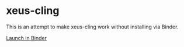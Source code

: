 # xeus-cling

This is an attempt to make xeus-cling work without installing via Binder.

[Launch in Binder](https://mybinder.org/v2/gh/belzebuu/xeus-cling/master)

